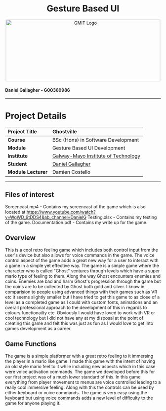 <h1 align="center">Gesture Based UI</h1>


<a href="https://www.gmit.ie/" >
<p align="center"><img src="https://i.ibb.co/f1ZQSkt/logo-gmit.png"
alt="GMIT Logo" width="500" height="200"/>
</p></a>

#### Daniel Gallagher - G00360986

***

# Project Details
| **Project Title** | Ghostville |
| :------------- |:-------------|
| **Course**              | BSc (Hons) in Software Development |
| **Module**              | Gesture Based UI Development |
| **Institute**           | [Galway-Mayo Institute of Technology](https://www.gmit.ie/) |
| **Student**             | [Daniel Gallagher](https://github.com/DanielGallagher6499) |
| **Module Lecturer**      | Damien Costello |

***

## Files of interest
Screencast.mp4 - Contains my screencast of the game which is also located at https://www.youtube.com/watch?v=WgWD_9tDDS4&ab_channel=DanielG
Testing.xlsx - Contains my testing of the game.
Documentation.pdf - Contains my write up for the game.

## Overview
This is a cool retro feeling game which includes both control input from the user's device but also allows for voice commands in the game. The voice control aspect of the game
adds a great new way for a user to interact with a game in a simple yet effective way. The game is a simple game where the character who is called "Ghost" ventures through levels
which have a super mario type of feeling to them. Along the way Ghost encounters enemies and coins. Enemies are bad and harm Ghost's progression through the game but the coins are 
to be collected by Ghost both gold and silver. I know in comparision to people using advanced things with their games such as VR etc it seems slightly smaller but I have tried to get this game to as close of a level as a completed game as I could with custom fonts, animations and an overall professional approach to the development of this in regards to colours functionailty etc. Obviously I would have loved to work with VR or cool technology but I did not have any at my disposal at the point of creating this game and felt this was just as fun as I would love to get into games development as a career.

## Game Functions
The game is a simple platformer with a great retro feeling to it immersing the player in a mario like game. I made this game with the intent of having an old style mario feel to it while including new aspects which in this case were voice activation commands. The game we developed before this for our first project was of a much lower standard of this. In this game everything from player movement to menus are voice controlled leading to a really cool immersive feeling. Along with this the controls can be used by either keyboard or voice commands. The game is very easy using the keyboard but using voice commands adds a new level of difficulty to the game for anyone playing it.
